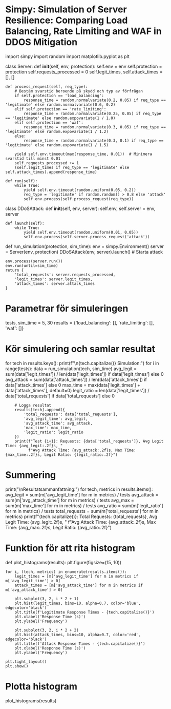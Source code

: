 # Simpy: Simulation of Server Resilience: Comparing Load Balancing, Rate Limiting and WAF in DDOS Mitigation
import simpy
import random
import matplotlib.pyplot as plt

class Server:
    def __init__(self, env, protection):
        self.env = env
        self.protection = protection
        self.requests_processed = 0
        self.legit_times, self.attack_times = [], []

    def process_request(self, req_type):
        # Bestäm svarstid beroende på skydd och typ av förfrågan
        if self.protection == 'load_balancing':
            response_time = random.normalvariate(0.2, 0.05) if req_type == 'legitimate' else random.normalvariate(0.6, 0.2)
        elif self.protection == 'rate_limiting':
            response_time = random.normalvariate(0.25, 0.05) if req_type == 'legitimate' else random.expovariate(1 / 1.0)
        elif self.protection == 'waf':
            response_time = random.normalvariate(0.3, 0.05) if req_type == 'legitimate' else random.expovariate(1 / 1.2)
        else:
            response_time = random.normalvariate(0.3, 0.1) if req_type == 'legitimate' else random.expovariate(1 / 1.5)

        yield self.env.timeout(max(response_time, 0.01))  # Minimera svarstid till minst 0.01
        self.requests_processed += 1
        (self.legit_times if req_type == 'legitimate' else self.attack_times).append(response_time)

    def run(self):
        while True:
            yield self.env.timeout(random.uniform(0.05, 0.2))
            req_type = 'legitimate' if random.random() > 0.8 else 'attack'
            self.env.process(self.process_request(req_type))

class DDoSAttack:
    def __init__(self, env, server):
        self.env, self.server = env, server

    def launch(self):
        while True:
            yield self.env.timeout(random.uniform(0.01, 0.05))
            self.env.process(self.server.process_request('attack'))

def run_simulation(protection, sim_time):
    env = simpy.Environment()
    server = Server(env, protection)
    DDoSAttack(env, server).launch()  # Starta attack

    env.process(server.run())
    env.run(until=sim_time)
    return {
        'total_requests': server.requests_processed,
        'legit_times': server.legit_times,
        'attack_times': server.attack_times
    }

# Parametrar för simuleringen
tests, sim_time = 5, 30
results = {'load_balancing': [], 'rate_limiting': [], 'waf': []}

# Kör simulering och samlar resultat
for tech in results.keys():
    print(f"\n{tech.capitalize()} Simulation:")
    for i in range(tests):
        data = run_simulation(tech, sim_time)
        avg_legit = sum(data['legit_times']) / len(data['legit_times']) if data['legit_times'] else 0
        avg_attack = sum(data['attack_times']) / len(data['attack_times']) if data['attack_times'] else 0
        max_time = max(data['legit_times'] + data['attack_times'], default=0)
        legit_ratio = len(data['legit_times']) / data['total_requests'] if data['total_requests'] else 0
        
        # Logga resultat
        results[tech].append({
            'total_requests': data['total_requests'],
            'avg_legit_time': avg_legit,
            'avg_attack_time': avg_attack,
            'max_time': max_time,
            'legit_ratio': legit_ratio
        })
        print(f"Test {i+1}: Requests: {data['total_requests']}, Avg Legit Time: {avg_legit:.2f}s, "
              f"Avg Attack Time: {avg_attack:.2f}s, Max Time: {max_time:.2f}s, Legit Ratio: {legit_ratio:.2f}")

# Summering
print("\nResultatsammanfattning:")
for tech, metrics in results.items():
    avg_legit = sum(m['avg_legit_time'] for m in metrics) / tests
    avg_attack = sum(m['avg_attack_time'] for m in metrics) / tests
    avg_max = sum(m['max_time'] for m in metrics) / tests
    avg_ratio = sum(m['legit_ratio'] for m in metrics) / tests
    total_requests = sum(m['total_requests'] for m in metrics)
    print(f"{tech.capitalize()}: Total Requests: {total_requests}, Avg Legit Time: {avg_legit:.2f}s, "
          f"Avg Attack Time: {avg_attack:.2f}s, Max Time: {avg_max:.2f}s, Legit Ratio: {avg_ratio:.2f}")

# Funktion för att rita histogram
def plot_histograms(results):
    plt.figure(figsize=(15, 10))

    for i, (tech, metrics) in enumerate(results.items()):
        legit_times = [m['avg_legit_time'] for m in metrics if m['avg_legit_time'] > 0]
        attack_times = [m['avg_attack_time'] for m in metrics if m['avg_attack_time'] > 0]

        plt.subplot(3, 2, i * 2 + 1)
        plt.hist(legit_times, bins=10, alpha=0.7, color='blue', edgecolor='black')
        plt.title(f'Legitimate Response Times - {tech.capitalize()}')
        plt.xlabel('Response Time (s)')
        plt.ylabel('Frequency')

        plt.subplot(3, 2, i * 2 + 2)
        plt.hist(attack_times, bins=10, alpha=0.7, color='red', edgecolor='black')
        plt.title(f'Attack Response Times - {tech.capitalize()}')
        plt.xlabel('Response Time (s)')
        plt.ylabel('Frequency')

    plt.tight_layout()
    plt.show()

# Plotta histogram
plot_histograms(results)
